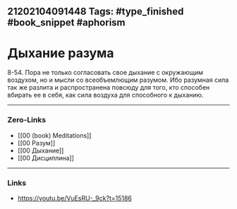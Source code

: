 21202104091448
Tags: #type_finished #book_snippet  #aphorism
---
# Дыхание разума

8-54.  Пора не только согласовать свое дыхание с окружающим воздухом, но и мысли со всеобъемлющим разумом. Ибо разумная сила так же разлита и распространена повсюду для того, кто способен вбирать ее в себя, как сила воздуха для способного к дыханию.

---
### Zero-Links
- [[00 (book) Meditations]]
- [[00 Разум]]
- [[00 Дыхание]]
- [[00 Дисциплина]]
---
### Links
- https://youtu.be/VuEsRU-_9ck?t=15186